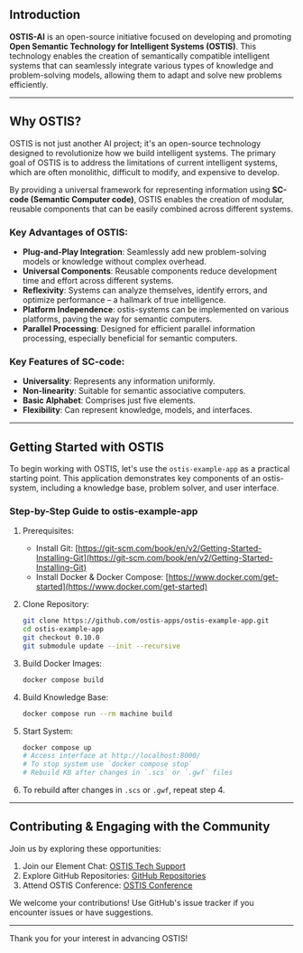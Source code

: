 ## Introduction

**OSTIS-AI** is an open-source initiative focused on developing and promoting **Open Semantic Technology for Intelligent Systems (OSTIS)**. This technology enables the creation of semantically compatible intelligent systems that can seamlessly integrate various types of knowledge and problem-solving models, allowing them to adapt and solve new problems efficiently.

---

## Why OSTIS?

OSTIS is not just another AI project; it's an open-source technology designed to revolutionize how we build intelligent systems. The primary goal of OSTIS is to address the limitations of current intelligent systems, which are often monolithic, difficult to modify, and expensive to develop.

By providing a universal framework for representing information using **SC-code (Semantic Computer code)**, OSTIS enables the creation of modular, reusable components that can be easily combined across different systems.

### Key Advantages of OSTIS:

- **Plug-and-Play Integration**: Seamlessly add new problem-solving models or knowledge without complex overhead.
- **Universal Components**: Reusable components reduce development time and effort across different systems.
- **Reflexivity**: Systems can analyze themselves, identify errors, and optimize performance – a hallmark of true intelligence.
- **Platform Independence**: ostis-systems can be implemented on various platforms, paving the way for semantic computers.
- **Parallel Processing**: Designed for efficient parallel information processing, especially beneficial for semantic computers.

### Key Features of SC-code:

- **Universality**: Represents any information uniformly.
- **Non-linearity**: Suitable for semantic associative computers.
- **Basic Alphabet**: Comprises just five elements.
- **Flexibility**: Can represent knowledge, models, and interfaces.

---

## Getting Started with OSTIS

To begin working with OSTIS, let's use the `ostis-example-app` as a practical starting point. This application demonstrates key components of an ostis-system, including a knowledge base, problem solver, and user interface.

### Step-by-Step Guide to ostis-example-app

1. Prerequisites:
   - Install Git: [https://git-scm.com/book/en/v2/Getting-Started-Installing-Git](https://git-scm.com/book/en/v2/Getting-Started-Installing-Git)
   - Install Docker & Docker Compose: [https://www.docker.com/get-started](https://www.docker.com/get-started)

2. Clone Repository:
   
   ```sh
   git clone https://github.com/ostis-apps/ostis-example-app.git
   cd ostis-example-app
   git checkout 0.10.0
   git submodule update --init --recursive
   ```

3. Build Docker Images:
   
   ```sh
   docker compose build
   ```

4. Build Knowledge Base:
   
   ```sh
   docker compose run --rm machine build
   ```

5. Start System:
   
   ```sh
   docker compose up 
   # Access interface at http://localhost:8000/
   # To stop system use `docker compose stop`
   # Rebuild KB after changes in `.scs` or `.gwf` files 
   ```

6. To rebuild after changes in `.scs` or `.gwf`, repeat step 4.

---

## Contributing & Engaging with the Community

Join us by exploring these opportunities:

1. Join our Element Chat: [OSTIS Tech Support](https://app.element.io/#/room/#ostis_tech_support:matrix.org)  
2. Explore GitHub Repositories: [GitHub Repositories](https://github.com/ostis-ai)  
3. Attend OSTIS Conference: [OSTIS Conference](http://conf.ostis.net/en/ostis-conference/)  

We welcome your contributions! Use GitHub's issue tracker if you encounter issues or have suggestions.

--- 

Thank you for your interest in advancing OSTIS!
